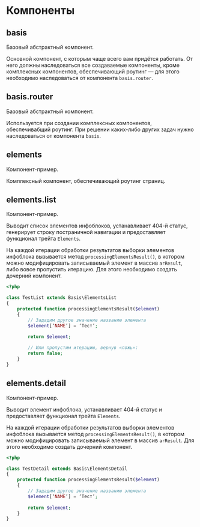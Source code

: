 # Компоненты

## basis

Базовый абстрактный компонент.

Основной компонент, с которым чаще всего вам придётся работать. От него должны наследоваться все создаваемые компоненты, кроме комплексных компонентов, обеспечивающий роутинг — для этого необходимо наследоваться от компонента `basis.router`.

## basis.router

Базовый абстрактный компонент.

Используется при создании комплексных компонентов, обеспечивабщий роутинг. При решении каких-либо других задач нужно наследоваться от компонента `basis`.

## elements

Компонент-пример.

Комплексный компонент, обеспечивающий роутинг страниц.

## elements.list

Компонент-пример.

Выводит список элементов инфоблоков, устанавливает 404-й статус, генерирует строку постраничной навигации и предоставляет функционал трейта `Elements`.

На каждой итерации обработки результатов выборки элементов инфоблока вызывается метод `processingElementsResult()`, в котором можно модифицировать записываемый элемент в массив `arResult`, либо вовсе пропустить итерацию. Для этого необходимо создать дочерний компонент.

```php
<?php

class TestList extends Basis\ElementsList
{
	protected function processingElementsResult($element)
	{
		// Зададим другое значение названию элемента
		$element[‘NAME’] = ‘Тест’; 
		
		return $element;

		// Или пропустим итерацию, вернув «ложь»:
		return false;
	}
}
```

## elements.detail

Компонент-пример.

Выводит элемент инфоблока, устанавливает 404-й статус и предоставляет функционал трейта `Elements`.

На каждой итерации обработки результатов выборки элементов инфоблока вызывается метод `processingElementsResult()`, в котором можно модифицировать записываемый элемент в массив `arResult`. Для этого необходимо создать дочерний компонент.

```php
<?php

class TestDetail extends Basis\ElementsDetail
{
	protected function processingElementsResult($element)
	{
		// Зададим другое значение названию элемента
		$element[‘NAME’] = ‘Тест’; 
		
		return $element;
	}
}
```